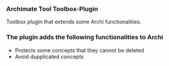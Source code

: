 ### Archimate Tool Toolbox-Plugin
Toolbox plugin that extends some Archi functionalities.

### The plugin adds the following functionalities to Archi
* Protects some concepts that they cannot be deleted
* Avoid dupplicated concepts
